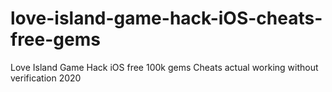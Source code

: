 # love-island-game-hack-iOS-cheats-free-gems
Love Island Game Hack iOS free 100k gems Cheats actual working without verification 2020

